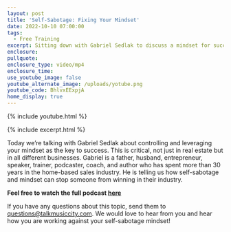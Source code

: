 ```yaml
---
layout: post
title: 'Self-Sabotage: Fixing Your Mindset'
date: 2022-10-10 07:00:00
tags:
  - Free Training
excerpt: Sitting down with Gabriel Sedlak to discuss a mindset for success.
enclosure:
pullquote:
enclosure_type: video/mp4
enclosure_time:
use_youtube_image: false
youtube_alternate_image: /uploads/yotube.png
youtube_code: BhlvxEExpjA
home_display: true
---
```

{% include youtube.html %}

{% include excerpt.html %}

Today we’re talking with Gabriel Sedlak about controlling and leveraging your mindset as the key to success. This is critical, not just in real estate but in all different businesses. Gabriel is a father, husband, entrepreneur, speaker, trainer, podcaster, coach, and author who has spent more than 30 years in the home-based sales industry. He is telling us how self-sabotage and mindset can stop someone from winning in their industry.

**Feel free to watch the full podcast [here](https://talkmusiccity.podbean.com)**

If you have any questions about this topic, send them to [questions@talkmusiccity.com](mailto:questions@talkmusiccity.com). We would love to hear from you and hear how you are working against your self-sabotage mindset\!

&nbsp;